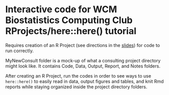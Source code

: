 # Interactive code for WCM Biostatistics Computing Club RProjects/here::here() tutorial

Requires creation of an R Project (see directions in the [slides](https://github.com/hoffmakl/Rproj-here-tutorial/blob/master/MyNewConsult/Notes/Rproject_here_slides.pdf)) for code to run correctly.

MyNewConsult folder is a mock-up of what a consulting project directory might look like. It contains Code, Data, Output, Report, and Notes folders.

After creating an R Project, run the codes in order to see ways to use `here::here()` to easily read in data, output figures and tables, and knit Rmd reports while staying organized inside the project directory folders.
